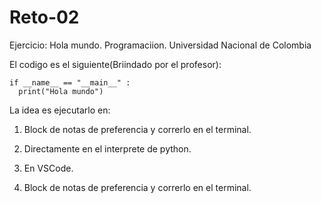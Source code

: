 # Reto-02

Ejercicio: Hola mundo. Programaciion. Universidad Nacional de Colombia

El codigo es el siguiente(Briindado por el profesor):

~~~
if __name__ == "__main__" :
  print("Hola mundo")
~~~

La idea es ejecutarlo en: 
1. Block de notas de preferencia y correrlo en el terminal.
2. Directamente en el interprete de python.
3. En VSCode.

1. Block de notas de preferencia y correrlo en el terminal.
